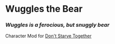 # Wuggles the Bear

### *Wuggles is a ferocious, but snuggly bear*

Character Mod for [Don't Starve Together](https://www.klei.com/games/dont-starve-together)
